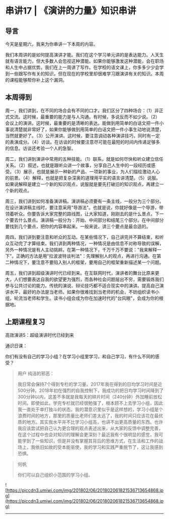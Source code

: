 # 串讲17 | 《演讲的力量》知识串讲

## 导言

今天是星期六，我来为你串讲一下本周的内容。

我们本周讲的是如何提高演讲才能。我们在这个学习单元讲的是表达能力。人天生就有语言能力，但大多数人会忽视这种潜能。如果你能够激发这种潜能，会在职场和人生中占据优势。我们在上一周讲了写作。在学校的语文课上，你多多少少会学到一些跟写作有关的知识，但在现在的学校里却很难学习跟演讲有关的知识。本周的课程能够帮你补上这个漏洞。

## 本周得到

周一，我们讲到，在不同的场合会有不同的口才。我们区分了四种场合：（1）非正式交流。这时候，最重要的能力是与人沟通。有时候，多说反而不如少说。（2）会议上的演讲。这时候，最重要的是清晰的表达。能做到用简单的白话文把一件小事说清楚就非常好了，如果你能够做到用简单的白话文把一件小事生动地说清楚，当然就更好了。（3）公开演讲。这时候，要注意调动各种演讲技巧，同时有一定的表演成分。（4）访谈。在访谈的时候要注意尽可能在最短的时间内传递足够多的信息。访谈还考验一个人的急智。

周二，我们讲到演讲中常用的五种技能。（1）联系，就是如何尽快和听众建立信任关系。（2）叙述，也就是跟听众讲一个故事，分享自己人生中的一段经历或感受。（3）展示，也就是展示一种新的产品、一项新的事业，为人们描绘激动人心的前景。（4）解释，也就是把复杂深奥的道理用平实的语言讲清楚。（5）说服。如果说解释是建立一个新的知识观点，说服就是要先打破旧的知识观点，再建立一个新的观点。

周三，我们讲到如何准备演讲稿。演讲稿必须要有一条主线，一般分为三个部分。在设计演讲稿主线时，要注意采用"导游法"。也就是说，你就好像是一个导游，带领着听众。你要告诉大家完整的路线图，让大家知道，刚刚去的是什么景点，下一个要去什么景点。演讲稿一般分为：开始、中间部分和结尾三个部分。在中间部分要找到几个要点，把你的内容串起来。一般来说，讲三个要点是最合适的。

周四，我们讲到要注意和听众的互动。在某些情况下，自己讲完并不算结束，和听众互动完了才算结束。我们讲到两种情况，一种情况是由信息不对称导致的误解，另外一种情况是有人主动挑衅。在第一种情况下，千万千万不要说："我来解释一下"。正确的方法是用"拉波波特谈判法"：先理解别人的观点，再进行沟通。在第二种情况下，要注意不要陷入别人的框架，要用自己的框架重新描述某一个问题。

周五，我们讲到超级演讲时代已经到来。在互联网时代，演讲者的舞台比原来更大，人们想要表达自我的欲望更为强烈，而各种社会问题层出不穷，需要锻炼我们参与公共讨论的能力。传统的演说、辩论技巧都不适合现实中的演讲。提高自己演讲水平，最好的办法是当老师。如果你很难找到当老师的机会，不妨组织读书小组，轮流当老师和学生。读书小组会成为你在加速时代的"台风眼"，会成为你的根据地。

## 上期课程复习

高效演讲5：超级演讲时代已经到来

通识日课：

你们有没有自己的学习小组？在学习小组里学习，和自己学习，有什么不同的感受？

> 用户 纯洁的邪恶：
> 
> 我日常会保持7个得到专栏的学习量。2017年我在得到的日均学习时间是近500分钟。2018年初在强烈的自我控制下，我成功的把日均学习时间降到了300分钟以内，这差不多就是我每天的碎片时间（240分钟）外加睡前放松时间。即使如此，学完专栏就已经很勉强了，根本顾不上去学习小组，因此我一直处于单打独斗的状态。我的潜意识里似乎是这样想的，学习小组是个浪费时间的地方，那里的质量比老师们差太远了，我的时间只应该花在最优质的地方。其实我水平并不比学习小组高，也讲不出更高质量的东西。也许我应该尝试把自己认为更合理的观点表述出来，从大家的反馈中调整完善，在这个过程中也会对知识的理解会更深刻？最近我有个很明显的感觉，我可能学到了一些知识，但是并没有掌握其背后的思维方式，在生活和工作的战场上，我依旧如故的受本能驱使，我的学习和实践严重脱节了，这让我感到恐惧。

> 何帆
> 
> 你们可以自己组织小范围的学习小组。

![https://piccdn3.umiwi.com/img/201802/06/201802061821536713654868.jpg](https://piccdn3.umiwi.com/img/201802/06/201802061821536713654868.jpg)

---
